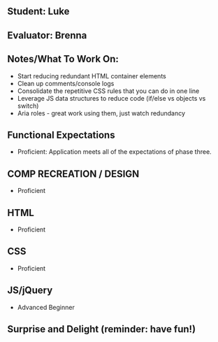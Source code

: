 ## Student:  Luke
## Evaluator: Brenna
## Notes/What To Work On:

- Start reducing redundant HTML container elements
- Clean up comments/console logs
- Consolidate the repetitive CSS rules that you can do in one line
- Leverage JS data structures to reduce code (if/else vs objects vs switch)
- Aria roles - great work using them, just watch redundancy

## Functional Expectations

* Proficient: Application meets all of the expectations of phase three.  

## COMP RECREATION / DESIGN

* Proficient  

## HTML

* Proficient  

## CSS

* Proficient  

## JS/jQuery

* Advanced Beginner  


## Surprise and Delight (reminder: have fun!)

<!-- * Unicorn Rainbows  
* Hot Fire  
* Sparkles  
* Magic   -->
